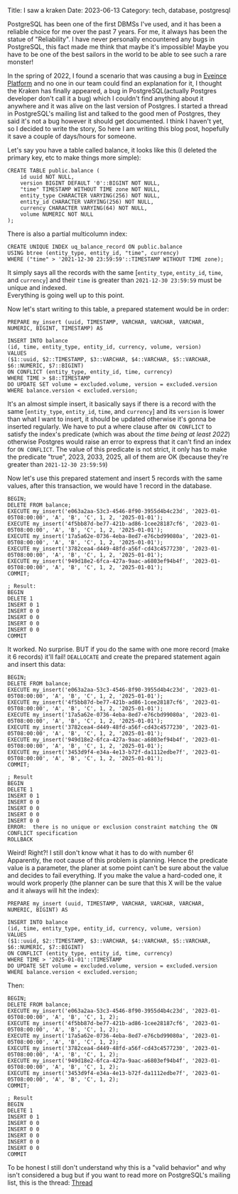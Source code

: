 Title: I saw a kraken
Date: 2023-06-13
Category: tech, database, postgresql

PostgreSQL has been one of the first DBMSs I've used, and it has been a reliable choice for me over the past 7 years.
For me, it always has been the statue of "Reliability". I have never personally encountered any bugs in PostgreSQL, this fact
made me think that maybe it's impossible! Maybe you have to be one of the best sailors in the world to be able to see such a rare monster!  

In the spring of 2022, I found a scenario that was causing a bug in [Eveince Platform](https://eveince.com) and no one in our team could find an explanation for it, I thought the Kraken has finally appeared, a bug in PostgreSQL(actually Postgres developer don't call it a bug) which
I couldn't find anything about it anywhere and it was alive on the last version of Postgres.
I started a thread in PostgreSQL's mailing list and talked to the good men of Postgres, they said it's not a bug however it should get documented.
I think I haven't yet, so I decided to write the story, So here I am writing this blog post, hopefully it save a couple of days/hours for someone.

Let's say you have a table called balance, it looks like this (I deleted the primary key, etc to make things more simple):  
```
CREATE TABLE public.balance (
    id uuid NOT NULL,
    version BIGINT DEFAULT '0'::BIGINT NOT NULL,
    "time" TIMESTAMP WITHOUT TIME zone NOT NULL,
    entity_type CHARACTER VARYING(256) NOT NULL,
    entity_id CHARACTER VARYING(256) NOT NULL,
    currency CHARACTER VARYING(64) NOT NULL,
    volume NUMERIC NOT NULL
);
```

There is also a partial multicolumn index:  
```
CREATE UNIQUE INDEX uq_balance_record ON public.balance
USING btree (entity_type, entity_id, "time", currency)
WHERE ("time" > '2021-12-30 23:59:59'::TIMESTAMP WITHOUT TIME zone);
```

It simply says all the records with the same [`entity_type`, `entity_id`, `time`, and `currency`] and
their `time` is greater than `2021-12-30 23:59:59` must be unique and indexed.  
Everything is going well up to this point.

Now let's start writing to this table, a prepared statement would be in order:
```
PREPARE my_insert (uuid, TIMESTAMP, VARCHAR, VARCHAR, VARCHAR, NUMERIC, BIGINT, TIMESTAMP) AS

INSERT INTO balance
(id, time, entity_type, entity_id, currency, volume, version)
VALUES
($1::uuid, $2::TIMESTAMP, $3::VARCHAR, $4::VARCHAR, $5::VARCHAR, $6::NUMERIC, $7::BIGINT)
ON CONFLICT (entity_type, entity_id, time, currency)
WHERE TIME > $8::TIMESTAMP
DO UPDATE SET volume = excluded.volume, version = excluded.version
WHERE balance.version < excluded.version;
```

It's an almost simple insert, it basically says if there is a record with the same [`entity_type`, `entity_id`, `time`, and `currency`]
and its `version` is lower than what I want to insert, it should be updated otherwise it's gonna be inserted regularly. We have to put a where clause
after `ON CONFLICT` to satisfy the index's predicate (which was about *the time being at least 2022*) otherwise Postgres would raise an error to
express that it can't find an index for `ON CONFLICT`. The value of this predicate is not strict, it only has to make the predicate "true",
2023, 2033, 2025, all of them are OK (because they're greater than `2021-12-30 23:59:59`)

Now let's use this prepared statement and insert 5 records with the same values, after this transaction, we would have 1 record in the database.

```
BEGIN;
DELETE FROM balance;
EXECUTE my_insert('e063a2aa-53c3-4546-8f90-3955d4b4c23d', '2023-01-05T08:00:00', 'A', 'B', 'C', 1, 2, '2025-01-01');
EXECUTE my_insert('4f5bb87d-be77-421b-ad86-1cee28187cf6', '2023-01-05T08:00:00', 'A', 'B', 'C', 1, 2, '2025-01-01');
EXECUTE my_insert('17a5a62e-0736-4eba-8ed7-e76cbd99080a', '2023-01-05T08:00:00', 'A', 'B', 'C', 1, 2, '2025-01-01');
EXECUTE my_insert('3782cea4-d449-48fd-a56f-cd43c4577230', '2023-01-05T08:00:00', 'A', 'B', 'C', 1, 2, '2025-01-01');
EXECUTE my_insert('949d18e2-6fca-427a-9aac-a6803ef94b4f', '2023-01-05T08:00:00', 'A', 'B', 'C', 1, 2, '2025-01-01');
COMMIT;

; Result:
BEGIN
DELETE 1
INSERT 0 1
INSERT 0 0
INSERT 0 0
INSERT 0 0
INSERT 0 0
COMMIT
```

It worked. No surprise. BUT if you do the same with one more record (make it 6 records) it'll fail!
`DEALLOCATE` and create the prepared statement again and insert this data:
```
BEGIN;
DELETE FROM balance;
EXECUTE my_insert('e063a2aa-53c3-4546-8f90-3955d4b4c23d', '2023-01-05T08:00:00', 'A', 'B', 'C', 1, 2, '2025-01-01');
EXECUTE my_insert('4f5bb87d-be77-421b-ad86-1cee28187cf6', '2023-01-05T08:00:00', 'A', 'B', 'C', 1, 2, '2025-01-01');
EXECUTE my_insert('17a5a62e-0736-4eba-8ed7-e76cbd99080a', '2023-01-05T08:00:00', 'A', 'B', 'C', 1, 2, '2025-01-01');
EXECUTE my_insert('3782cea4-d449-48fd-a56f-cd43c4577230', '2023-01-05T08:00:00', 'A', 'B', 'C', 1, 2, '2025-01-01');
EXECUTE my_insert('949d18e2-6fca-427a-9aac-a6803ef94b4f', '2023-01-05T08:00:00', 'A', 'B', 'C', 1, 2, '2025-01-01');
EXECUTE my_insert('3453d9f4-e34a-4e13-b72f-da1112edbe7f', '2023-01-05T08:00:00', 'A', 'B', 'C', 1, 2, '2025-01-01');
COMMIT;

; Result
BEGIN
DELETE 1
INSERT 0 1
INSERT 0 0
INSERT 0 0
INSERT 0 0
INSERT 0 0
ERROR:  there is no unique or exclusion constraint matching the ON CONFLICT specification
ROLLBACK
```

Weird! Right?! I still don't know what it has to do with number 6!  
Apparently, the root cause of this problem is planning. Hence the predicate value is a parameter, the planer at some point can't be
sure about the value and decides to fail everything. If you make the value a hard-coded one, it would work properly
(the planner can be sure that this X will be the value and it always will hit the index):
```
PREPARE my_insert (uuid, TIMESTAMP, VARCHAR, VARCHAR, VARCHAR, NUMERIC, BIGINT) AS

INSERT INTO balance
(id, time, entity_type, entity_id, currency, volume, version)
VALUES
($1::uuid, $2::TIMESTAMP, $3::VARCHAR, $4::VARCHAR, $5::VARCHAR, $6::NUMERIC, $7::BIGINT)
ON CONFLICT (entity_type, entity_id, time, currency)
WHERE TIME > '2025-01-01'::TIMESTAMP
DO UPDATE SET volume = excluded.volume, version = excluded.version
WHERE balance.version < excluded.version;
```

Then:  
```
BEGIN;
DELETE FROM balance;
EXECUTE my_insert('e063a2aa-53c3-4546-8f90-3955d4b4c23d', '2023-01-05T08:00:00', 'A', 'B', 'C', 1, 2);
EXECUTE my_insert('4f5bb87d-be77-421b-ad86-1cee28187cf6', '2023-01-05T08:00:00', 'A', 'B', 'C', 1, 2);
EXECUTE my_insert('17a5a62e-0736-4eba-8ed7-e76cbd99080a', '2023-01-05T08:00:00', 'A', 'B', 'C', 1, 2);
EXECUTE my_insert('3782cea4-d449-48fd-a56f-cd43c4577230', '2023-01-05T08:00:00', 'A', 'B', 'C', 1, 2);
EXECUTE my_insert('949d18e2-6fca-427a-9aac-a6803ef94b4f', '2023-01-05T08:00:00', 'A', 'B', 'C', 1, 2);
EXECUTE my_insert('3453d9f4-e34a-4e13-b72f-da1112edbe7f', '2023-01-05T08:00:00', 'A', 'B', 'C', 1, 2);
COMMIT;

; Result
BEGIN
DELETE 1
INSERT 0 1
INSERT 0 0
INSERT 0 0
INSERT 0 0
INSERT 0 0
INSERT 0 0
COMMIT
```

To be honest I still don't understand why this is a "valid behavior" and why isn't considered a bug but
if you want to read more on  PostgreSQL's mailing list, this is the thread:
[Thread](https://www.postgresql.org/message-id/flat/17445-fb74db6348391e85%40postgresql.org)



